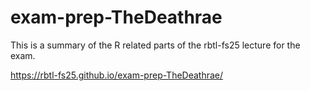 # exam-prep-TheDeathrae

This is a summary of the R related parts of the rbtl-fs25 lecture for the exam.

https://rbtl-fs25.github.io/exam-prep-TheDeathrae/